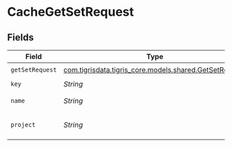 # CacheGetSetRequest


## Fields

| Field                                                                                          | Type                                                                                           | Required                                                                                       | Description                                                                                    |
| ---------------------------------------------------------------------------------------------- | ---------------------------------------------------------------------------------------------- | ---------------------------------------------------------------------------------------------- | ---------------------------------------------------------------------------------------------- |
| `getSetRequest`                                                                                | [com.tigrisdata.tigris_core.models.shared.GetSetRequest](../../models/shared/GetSetRequest.md) | :heavy_check_mark:                                                                             | N/A                                                                                            |
| `key`                                                                                          | *String*                                                                                       | :heavy_check_mark:                                                                             | cache key                                                                                      |
| `name`                                                                                         | *String*                                                                                       | :heavy_check_mark:                                                                             | cache name                                                                                     |
| `project`                                                                                      | *String*                                                                                       | :heavy_check_mark:                                                                             | Tigris project name                                                                            |
